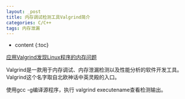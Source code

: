 ```yaml
---
layout: _post
title: 内存调试检测工具Valgrind简介
categories: C/C++
tags: 内存泄漏
---
```


* content
{:toc}

[应用Valgrind发现Linux程序的内存问题](https://www.ibm.com/developerworks/cn/linux/l-cn-valgrind/)

Valgrind是一款用于内存调试、内存泄漏检测以及性能分析的软件开发工具。Valgrind这个名字取自北欧神话中英灵殿的入口。

使用gcc -g编译源程序，执行 valgrind executename查看检测输出。
